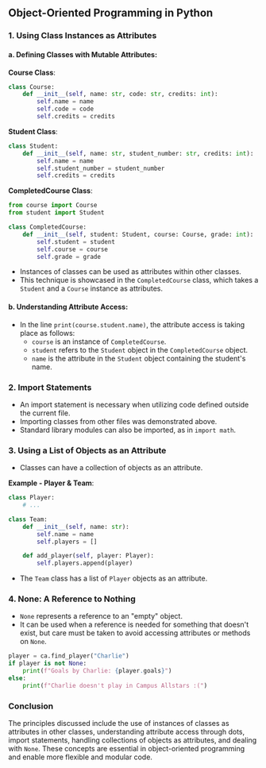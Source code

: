 ## Object-Oriented Programming in Python

### 1. Using Class Instances as Attributes

#### a. Defining Classes with Mutable Attributes:

**Course Class**:

```python
class Course:
    def __init__(self, name: str, code: str, credits: int):
        self.name = name
        self.code = code
        self.credits = credits
```

**Student Class**:

```python
class Student:
    def __init__(self, name: str, student_number: str, credits: int):
        self.name = name
        self.student_number = student_number
        self.credits = credits
```

**CompletedCourse Class**:

```python
from course import Course
from student import Student

class CompletedCourse:
    def __init__(self, student: Student, course: Course, grade: int):
        self.student = student
        self.course = course
        self.grade = grade 
```

- Instances of classes can be used as attributes within other classes.
- This technique is showcased in the `CompletedCourse` class, which takes a `Student` and a `Course` instance as attributes.

#### b. Understanding Attribute Access:

- In the line `print(course.student.name)`, the attribute access is taking place as follows:
    - `course` is an instance of `CompletedCourse`.
    - `student` refers to the `Student` object in the `CompletedCourse` object.
    - `name` is the attribute in the `Student` object containing the student's name.

### 2. Import Statements

- An import statement is necessary when utilizing code defined outside the current file.
- Importing classes from other files was demonstrated above.
- Standard library modules can also be imported, as in `import math`.

### 3. Using a List of Objects as an Attribute

- Classes can have a collection of objects as an attribute.

**Example - Player & Team**:

```python
class Player:
    # ...

class Team:
    def __init__(self, name: str):
        self.name = name
        self.players = []

    def add_player(self, player: Player):
        self.players.append(player)
```

- The `Team` class has a list of `Player` objects as an attribute.

### 4. None: A Reference to Nothing

- `None` represents a reference to an "empty" object.
- It can be used when a reference is needed for something that doesn't exist, but care must be taken to avoid accessing attributes or methods on `None`.

```python
player = ca.find_player("Charlie")
if player is not None:
    print(f"Goals by Charlie: {player.goals}")
else:
    print(f"Charlie doesn't play in Campus Allstars :(")
```

### Conclusion

The principles discussed include the use of instances of classes as attributes in other classes, understanding attribute access through dots, import statements, handling collections of objects as attributes, and dealing with `None`. These concepts are essential in object-oriented programming and enable more flexible and modular code.
